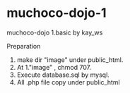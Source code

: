 # muchoco-dojo-1
muchoco-dojo 1.basic by kay_ws

Preparation
1. make dir "image" under public_html.
2. At 1."image" , chmod 707.
3. Execute database.sql by mysql.
4. All .php file copy under public_html

